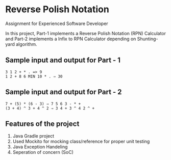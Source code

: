 # Reverse Polish Notation
Assignment for Experienced Software Developer


In this project, Part-1 implements a Reverse Polish Notation (RPN) Calculator and Part-2 implements a Infix to RPN Calculator depending on Shunting-yard algorithm.

## Sample input and output for Part - 1

```
3 1 2 + * . => 9
1 2 + 8 6 MIN 10 * . ⇒ 30
```

## Sample input and output for Part - 2 

```
7 + (5) * (6 - 3) ⇒ 7 5 6 3 - * +
(3 + 4) ^ 3 + 4 ^ 2 ⇒ 3 4 + 3 ^ 4 2 ^ +
```

## Features of the project
1. Java Gradle project
2. Used Mockito for mocking class/reference for proper unit testing
3. Java Exception Handeling
4. Seperation of concern (SoC) 
